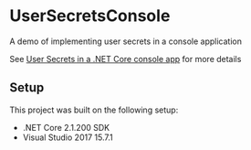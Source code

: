 # UserSecretsConsole
A demo of implementing user secrets in a console application

See [User Secrets in a .NET Core console app](https://www.twilio.com/blog/2018/05/user-secrets-in-a-net-core-console-app.html) for more details

## Setup
This project was built on the following setup:
* .NET Core 2.1.200 SDK
* Visual Studio 2017 15.7.1
